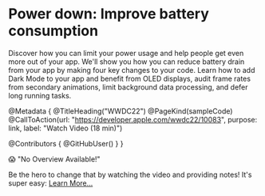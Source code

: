 # Power down: Improve battery consumption

Discover how you can limit your power usage and help people get even more out of your app. We'll show you how you can reduce battery drain from your app by making four key changes to your code. Learn how to add Dark Mode to your app and benefit from OLED displays, audit frame rates from secondary animations, limit background data processing, and defer long running tasks.


@Metadata {
   @TitleHeading("WWDC22")
   @PageKind(sampleCode)
   @CallToAction(url: "https://developer.apple.com/wwdc22/10083", purpose: link, label: "Watch Video (18 min)")

   @Contributors {
      @GitHubUser(<replace this with your GitHub handle>)
   }
}

😱 "No Overview Available!"

Be the hero to change that by watching the video and providing notes! It's super easy:
 [Learn More…](https://wwdcnotes.com/documentation/wwdcnotes/contributing)
